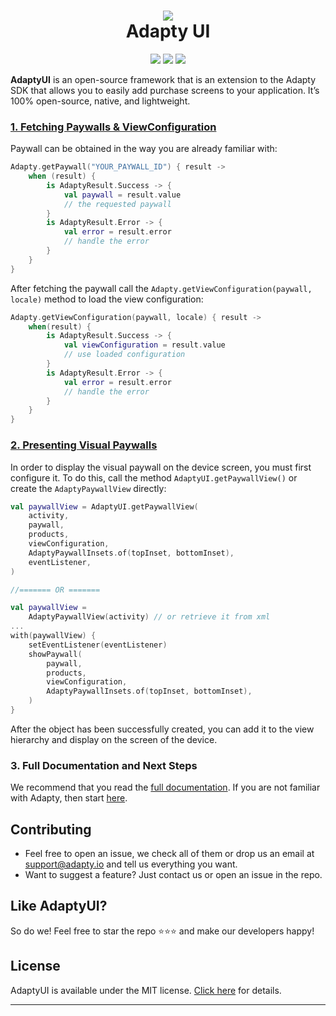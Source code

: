 <h1 align="center" style="border-bottom: none">
<b>
    <a href="https://adapty.io/?utm_source=github&utm_medium=referral&utm_campaign=AdaptyUI-Android">
        <img src="https://adapty-portal-media-production.s3.amazonaws.com/github/logo-adapty-new.svg">
    </a>
</b>
<br>Adapty UI
</h1>

<p align="center">
<a href="https://discord.gg/subscriptions-hub"><img src="https://img.shields.io/badge/Adapty-discord-purple"></a>
<a href="https://maven-badges.herokuapp.com/maven-central/io.adapty/android-ui"><img src="https://maven-badges.herokuapp.com/maven-central/io.adapty/android-ui/badge.svg"></a>
<a href="https://github.com/adaptyteam/AdaptyUI-Android/blob/main/LICENSE"><img src="https://img.shields.io/badge/license-MIT-brightgreen.svg"></a>
</p>

**AdaptyUI** is an open-source framework that is an extension to the Adapty SDK that allows you to easily add purchase screens to your application. It’s 100% open-source, native, and lightweight.

### [1. Fetching Paywalls & ViewConfiguration](https://docs.adapty.io/docs/paywall-builder-fetching)

Paywall can be obtained in the way you are already familiar with:

```kotlin
Adapty.getPaywall("YOUR_PAYWALL_ID") { result ->
    when (result) {
        is AdaptyResult.Success -> {
            val paywall = result.value
            // the requested paywall
        }
        is AdaptyResult.Error -> {
            val error = result.error
            // handle the error
        }
    }
}
```

After fetching the paywall call the `Adapty.getViewConfiguration(paywall, locale)` method to load the view configuration:

```kotlin
Adapty.getViewConfiguration(paywall, locale) { result ->
    when(result) {
        is AdaptyResult.Success -> {
            val viewConfiguration = result.value
            // use loaded configuration
        }
        is AdaptyResult.Error -> {
            val error = result.error
            // handle the error
        }
    }
}
```

### [2. Presenting Visual Paywalls](https://docs.adapty.io/docs/paywall-builder-presenting-android)

In order to display the visual paywall on the device screen, you must first configure it. To do this, call the method `AdaptyUI.getPaywallView()` or create the `AdaptyPaywallView` directly:

```kotlin
val paywallView = AdaptyUI.getPaywallView(
    activity,
    paywall,
    products,
    viewConfiguration,
    AdaptyPaywallInsets.of(topInset, bottomInset),
    eventListener,
)

//======= OR =======

val paywallView =
    AdaptyPaywallView(activity) // or retrieve it from xml
...
with(paywallView) {
    setEventListener(eventListener)
    showPaywall(
        paywall,
        products,
        viewConfiguration,
        AdaptyPaywallInsets.of(topInset, bottomInset),
    )
}

```

After the object has been successfully created, you can add it to the view hierarchy and display on the screen of the device.

### 3. Full Documentation and Next Steps

We recommend that you read the [full documentation](https://docs.adapty.io/docs/paywall-builder-getting-started). If you are not familiar with Adapty, then start [here](https://docs.adapty.io/docs).

## Contributing

- Feel free to open an issue, we check all of them or drop us an email at [support@adapty.io](mailto:support@adapty.io) and tell us everything you want.
- Want to suggest a feature? Just contact us or open an issue in the repo.

## Like AdaptyUI?

So do we! Feel free to star the repo ⭐️⭐️⭐️ and make our developers happy!

## License

AdaptyUI is available under the MIT license. [Click here](https://github.com/adaptyteam/AdaptyUI-Android/blob/main/LICENSE) for details.

---